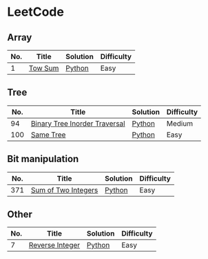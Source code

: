 # LeetCode

## Array
| No. | Title | Solution | Difficulty |
| --- | ----- | -------- | ---------- |
| 1   |[Tow Sum](https://leetcode.com/problems/two-sum/) | [Python](https://github.com/kaka-lin/leetcode/tree/master/python/array/two_sum.py) | Easy |

## Tree
| No. | Title | Solution | Difficulty |
| --- | ----- | -------- | ---------- |
| 94  |[Binary Tree Inorder Traversal](https://leetcode.com/problems/binary-tree-inorder-traversal/) | [Python](https://github.com/kaka-lin/leetcode/tree/master/python/tree/binary_tree_inorder_traversal.py) | Medium |
| 100 |[Same Tree](https://leetcode.com/problems/same-tree/) | [Python](https://github.com/kaka-lin/leetcode/tree/master/python/tree/same_tree.py) | Easy |

## Bit manipulation
| No. | Title | Solution | Difficulty |
| --- | ----- | -------- | ---------- |
| 371 |[Sum of Two Integers](https://leetcode.com/problems/sum-of-two-integers/) | [Python](https://github.com/kaka-lin/leetcode/tree/master/python/bit-manipulation/sum_of_two_integers.py) | Easy |


## Other
| No. | Title | Solution | Difficulty |
| --- | ----- | -------- | ---------- |
| 7   |[Reverse Integer](https://leetcode.com/problems/reverse-integer/) | [Python](https://github.com/kaka-lin/leetcode/tree/master/python/other/reverse_integer.py) | Easy |

